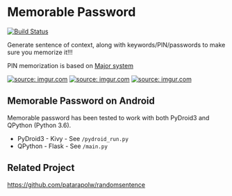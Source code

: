 # Memorable Password

[![Build Status](https://travis-ci.org/patarapolw/memorable-password.svg?branch=master)](https://travis-ci.org/patarapolw/memorable-password)

Generate sentence of context, along with keywords/PIN/passwords to make sure you memorize it!!!

PIN memorization is based on [Major system](https://en.wikipedia.org/wiki/Mnemonic_major_system)

<a href="https://imgur.com/9SKe4IU"><img src="https://i.imgur.com/9SKe4IU.png" title="source: imgur.com" /></a>
<a href="https://imgur.com/arL46Hg"><img src="https://i.imgur.com/arL46Hg.png" title="source: imgur.com" /></a>
<a href="https://imgur.com/URNcUFX"><img src="https://i.imgur.com/URNcUFX.png" title="source: imgur.com" /></a>

## Memorable Password on Android

Memorable password has been tested to work with both PyDroid3 and QPython (Python 3.6).

- PyDroid3 - Kivy - See `/pydroid_run.py`
- QPython - Flask - See `/main.py`

## Related Project

https://github.com/patarapolw/randomsentence
